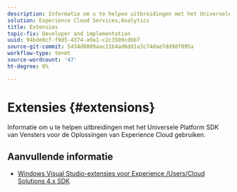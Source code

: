 ```yaml
---
description: Informatie om u te helpen uitbreidingen met het Universele Platform SDK van Vensters voor de Oplossingen van Experience Cloud gebruiken.
solution: Experience Cloud Services,Analytics
title: Extensies
topic-fix: Developer and implementation
uuid: 94bde8cf-f9d5-4374-a9a1-c2c3509cdbb7
source-git-commit: 5434d8809aac11b4ad6dd1a3c74dae7dd98f095a
workflow-type: tm+mt
source-wordcount: '47'
ht-degree: 0%

---
```



# Extensies {#extensions}

Informatie om u te helpen uitbreidingen met het Universele Platform SDK van Vensters voor de Oplossingen van Experience Cloud gebruiken.

## Aanvullende informatie

+ [Windows Visual Studio-extensies voor Experience /Users/Cloud Solutions 4.x SDK](/help/universal-windows/extensions/win-vse-4x.md)